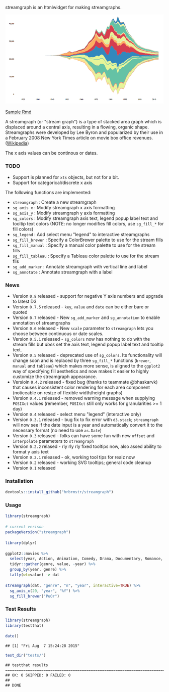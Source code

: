 streamgraph is an htmlwidget for making streamgraphs.

![example](example.png)

[Sample Rmd](http://rpubs.com/hrbrmstr/59200)

A streamgraph (or "stream graph") is a type of stacked area graph which is displaced around a central axis, resulting in a flowing, organic shape. Streamgraphs were developed by Lee Byron and popularized by their use in a February 2008 New York Times article on movie box office revenues. ([Wikipedia](http://en.wikipedia.org/wiki/Streamgraph))

The x axis values can be continous or dates.

### TODO

-   Support is planned for `xts` objects, but not for a bit.
-   Support for categorical/discrete x axis

The following functions are implemented:

-   `streamgraph` : Create a new streamgraph
-   `sg_axis_x` : Modify streamgraph x axis formatting
-   `sg_axis_y` : Modify streamgraph y axis formatting
-   `sg_colors` : Modify streamgraph axis text, legend popup label text and tooltip text colors (NOTE: no longer modifies fill colors, use `sg_fill_*` for fill colors)
-   `sg_legend` : Add select menu "legend" to interactive streamgraphs
-   `sg_fill_brewer` : Specify a ColorBrewer palette to use for the stream fills
-   `sg_fill_manual` : Specify a manual color palette to use for the stream fills
-   `sg_fill_tableau` : Specify a Tableau color palette to use for the stream flls
-   `sg_add_marker` : Annotate streamgraph with vertical line and label
-   `sg_annotate` : Annotate streamgraph with a label

### News

-   Version `0.8` released - support for negative Y axis numbers and upgrade to latest D3
-   Version `0.7.5` released - `key`, `value` and `date` can be either bare or quoted
-   Version `0.7` released - New `sg_add_marker` and `sg_annotation` to enable annotation of streamgraphs
-   Version `0.6` released - New `scale` parameter to `streamgraph` lets you choose between continuous or date scales.
-   Version `0.5.1` released - `sg_colors` now has nothing to do with the stream fills but *does* set the axis text, legend popup label text and tooltip text.
-   Version `0.5` released - deprecated use of `sg_colors`. Its functionality will change soon and is replaced by three `sg_fill_*` functions (`brewer`, `manual` and `tableau`) which makes more sense, is aligned to the `ggplot2` way of specifying fill aesthetics and now makes it easier to highly customize the streamgraph appearance.
-   Versioin `0.4.2` released - fixed bug (thanks to teammate @bhaskarvk) that causes inconsistent color rendering for each area component (noticeable on resize of flexible width/height graphs)
-   Version `0.4.1` released - removed warning message when supplying `POSIXct` values (remember, `POSIXct` still only works for granularities \>= 1 day)
-   Version `0.4` released - select menu "legend" (interactive only)
-   Version `0.3.1` released - bug fix to fix error with `d3.stack`; `streamgraph` will now see if the date input is a year and automatically convert it to the necessary format (no need to use `as.Date`)
-   Version `0.3` released - folks can have some fun with new `offset` and `interpolate` parameters to `streamgraph`
-   Version `0.2.2` relased - rly rly rly fixed tooltips now, also assed ability to format y axis text
-   Version `0.2.1` released - ok, working tool tips for realz now
-   Version `0.2` released - working SVG tooltips; general code cleanup
-   Version `0.1` released

### Installation

``` r
devtools::install_github("hrbrmstr/streamgraph")
```

### Usage

``` r
library(streamgraph)

# current verison
packageVersion("streamgraph")

library(dplyr)

ggplot2::movies %>%
  select(year, Action, Animation, Comedy, Drama, Documentary, Romance, Short) %>%
  tidyr::gather(genre, value, -year) %>%
  group_by(year, genre) %>%
  tally(wt=value) -> dat

streamgraph(dat, "genre", "n", "year", interactive=TRUE) %>%
  sg_axis_x(20, "year", "%Y") %>%
  sg_fill_brewer("PuOr")
```

### Test Results

``` r
library(streamgraph)
library(testthat)

date()
```

    ## [1] "Fri Aug  7 15:24:28 2015"

``` r
test_dir("tests/")
```

    ## testthat results ========================================================================================================
    ## OK: 0 SKIPPED: 0 FAILED: 0
    ## 
    ## DONE
